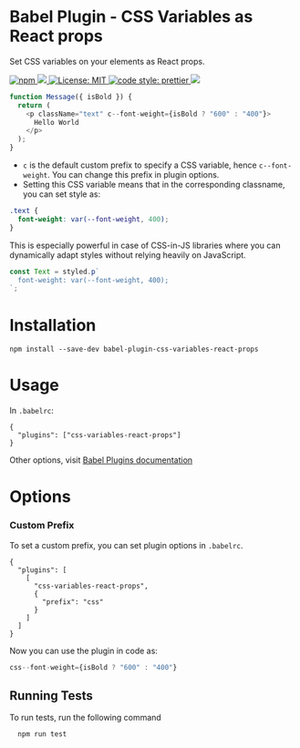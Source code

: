 # Babel Plugin - CSS Variables as React props

Set CSS variables on your elements as React props.

<p>
  <a href="https://www.npmjs.com/package/babel-plugin-css-variables-react-props" target="_blank">
    <img alt="npm" src="https://img.shields.io/npm/v/babel-plugin-css-variables-react-props">
  </a>
  <a href="https://github.com/agneym/babel-plugin-css-variables-react-props/actions">
    <img src="https://github.com/agneym/babel-plugin-css-variables-react-props/workflows/Node%20CI/badge.svg" />
  </a>
  <a href="https://github.com/agneym/babel-plugin-css-variables-react-props/blob/master/LICENSE" target="_blank">
    <img alt="License: MIT" src="https://img.shields.io/github/license/agneym/babel-plugin-css-variables-react-props" />
  </a>
  <a href="https://prettier.io">
    <img alt="code style: prettier" src="https://img.shields.io/badge/code_style-prettier-ff69b4.svg" />
  </a>
  <a href="http://makeapullrequest.com">
    <img src="https://img.shields.io/badge/PRs-welcome-brightgreen.svg" />
  </a>
</p>

```javascript
function Message({ isBold }) {
  return (
    <p className="text" c--font-weight={isBold ? "600" : "400"}>
      Hello World
    </p>
  );
}
```

- `c` is the default custom prefix to specify a CSS variable, hence `c--font-weight`. You can change this prefix in plugin options.
- Setting this CSS variable means that in the corresponding classname, you can set style as:

```css
.text {
  font-weight: var(--font-weight, 400);
}
```

This is especially powerful in case of CSS-in-JS libraries where you can dynamically adapt styles without relying heavily on JavaScript.

```javascript
const Text = styled.p`
  font-weight: var(--font-weight, 400);
`;
```

# Installation

```
npm install --save-dev babel-plugin-css-variables-react-props
```

# Usage

In `.babelrc`:

```
{
  "plugins": ["css-variables-react-props"]
}
```

Other options, visit [Babel Plugins documentation](https://babeljs.io/docs/en/plugins/)

# Options

### Custom Prefix

To set a custom prefix, you can set plugin options in `.babelrc`.

```
{
  "plugins": [
    [
      "css-variables-react-props",
      {
        "prefix": "css"
      }
    ]
  ]
}
```

Now you can use the plugin in code as:

```javascript
css--font-weight={isBold ? "600" : "400"}
```

## Running Tests

To run tests, run the following command

```bash
  npm run test
```
